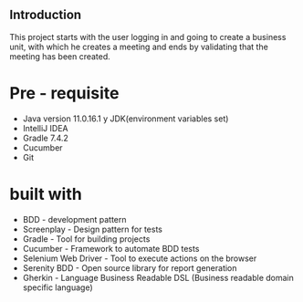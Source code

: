 ## Introduction ##

This project starts with the user logging in and going to create a business unit, with which he creates a meeting and ends by validating that the meeting has been created.

# Pre - requisite #

- Java version 11.0.16.1 y JDK(environment variables set)
- IntelliJ IDEA 
- Gradle 7.4.2
- Cucumber
- Git

# built with #

* BDD - development pattern
* Screenplay - Design pattern for tests
* Gradle - Tool for building projects
* Cucumber - Framework to automate BDD tests
* Selenium Web Driver - Tool to execute actions on the browser
* Serenity BDD - Open source library for report generation
* Gherkin - Language Business Readable DSL (Business readable domain specific language)